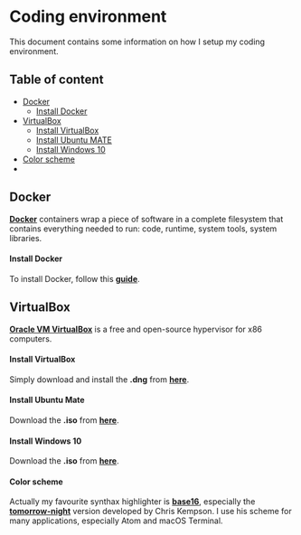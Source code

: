# Coding environment

This document contains some information on how I setup my coding environment.

## Table of content

* [Docker](#docker)
    * [Install Docker](#install-docker)
* [VirtualBox](#virtualbox)
    * [Install VirtualBox](#install-virtualbox)
    * [Install Ubuntu MATE](#install-ubuntu-mate)
    * [Install Windows 10](#install-windows-10)
* [Color scheme](#color-scheme)
* []()

## Docker

[**Docker**](https://www.docker.com) containers wrap a piece of software in a complete filesystem that contains everything needed to run: code, runtime, system tools, system libraries.

#### Install Docker

To install Docker, follow this [__guide__](https://docs.docker.com/docker-for-mac/).

## VirtualBox

[**Oracle VM VirtualBox**](https://www.virtualbox.org) is a free and open-source hypervisor for x86 computers.

#### Install VirtualBox

Simply download and install the **.dng** from [__here__](https://www.virtualbox.org/wiki/Downloads).

#### Install Ubuntu Mate

Download the **.iso** from [__here__](https://ubuntu-mate.org).

#### Install Windows 10

Download the **.iso** from [**here**](https://www.microsoft.com/it-it/software-download/windows10ISO).

#### Color scheme

Actually my favourite synthax highlighter is [__base16__](https://github.com/chriskempson/base16), especially the [__tomorrow-night__](https://github.com/chriskempson/base16-tomorrow-scheme) version developed by Chris Kempson. I use his scheme for many applications, especially Atom and macOS Terminal.
